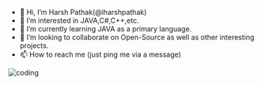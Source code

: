 - 👋 Hi, I’m Harsh Pathak(@iharshpathak)
- 👀 I’m interested in JAVA,C#,C++,etc.
- 🌱 I’m currently learning JAVA as a primary language.
- 💞️ I’m looking to collaborate on Open-Source as well as other interesting projects.
- 📫 How to reach me (just ping me via a message)

<!---
iharshpathak/iharshpathak is a ✨ special ✨ repository because its `README.md` (this file) appears on your GitHub profile.
You can click the Preview link to take a look at your changes.
--->
![coding](https://user-images.githubusercontent.com/83153262/115984034-8cd5ea80-a5c2-11eb-91b7-3988a3dd6c63.gif)
